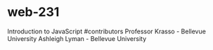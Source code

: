 # web-231
Introduction to JavaScript
#contributors
Professor Krasso - Bellevue University
Ashleigh Lyman - Bellevue University
